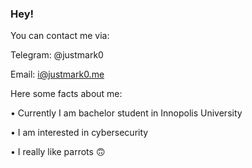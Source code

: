 ### Hey!
You can contact me via:

Telegram: @justmark0

Email: i@justmark0.me


  Here some facts about me:
  
  • Currently I am bachelor student in Innopolis University
  
  • I am interested in cybersecurity 
  
  • I really like parrots 🙃
 
